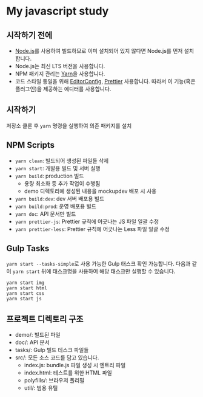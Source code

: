# My javascript study

## 시작하기 전에

- [Node.js](https://nodejs.org/)를 사용하여 빌드하므로 이미 설치되어 있지 않다면 Node.js를 먼저 설치합니다.
- Node.js는 최신 LTS 버전을 사용합니다.
- NPM 패키지 관리는 [Yarn](https://yarnpkg.com/en/docs/install)을 사용합니다.
- 코드 스타일 통일을 위해 [EditorConfig](http://editorconfig.org/#download), [Prettier](https://prettier.io/) 사용합니다. 따라서 이 기능(혹은 플러그인)을 제공하는 에디터를 사용합니다.

## 시작하기

저장소 클론 후 `yarn` 명령을 실행하여 의존 패키지를 설치

## NPM Scripts

- `yarn clean`: 빌드되어 생성된 파일들 삭제
- `yarn start`: 개발용 빌드 및 서버 실행
- `yarn build`: production 빌드
  - 용량 최소화 등 추가 작업이 수행됨
  - demo 디렉토리에 생성된 내용을 mockupdev 배포 시 사용
- `yarn build:dev`: dev 서버 배포용 빌드
- `yarn build:prod`: 운영 배포용 빌드
- `yarn doc`: API 문서만 빌드
- `yarn prettier-js`: Prettier 규칙에 어긋나는 JS 파일 일괄 수정
- `yarn prettier-less`: Prettier 규칙에 어긋나는 Less 파일 일괄 수정

## Gulp Tasks

`yarn start --tasks-simple`로 사용 가능한 Gulp 태스크 확인 가능합니다. 다음과 같이 `yarn start` 뒤에 태스크명을 사용하여 해당 태스크만 실행할 수 있습니다.

```
yarn start img
yarn start html
yarn start css
yarn start js
```

## 프로젝트 디렉토리 구조

- demo/: 빌드된 파일
- doc/: API 문서
- tasks/: Gulp 빌드 테스크 파일들
- src/: 모든 소스 코드를 담고 있습니다.
  - index.js: bundle.js 파일 생성 시 엔트리 파일
  - index.html: 테스트를 위한 HTML 파일
  - polyfills/: 브라우저 폴리필
  - util/: 범용 유틸
